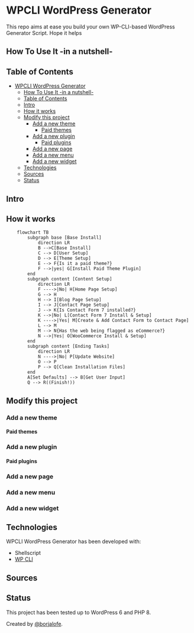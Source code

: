 # WPCLI WordPress Generator

This repo aims at ease you build your own WP-CLI-based WordPress Generator Script. Hope it helps

## How To Use It -in a nutshell-

## Table of Contents

- [WPCLI WordPress Generator](#wpcli-wordpress-generator)
  - [How To Use It -in a nutshell-](#how-to-use-it--in-a-nutshell-)
  - [Table of Contents](#table-of-contents)
  - [Intro](#intro)
  - [How it works](#how-it-works)
  - [Modify this project](#modify-this-project)
    - [Add a new theme](#add-a-new-theme)
      - [Paid themes](#paid-themes)
    - [Add a new plugin](#add-a-new-plugin)
      - [Paid plugins](#paid-plugins)
    - [Add a new page](#add-a-new-page)
    - [Add a new menu](#add-a-new-menu)
    - [Add a new widget](#add-a-new-widget)
  - [Technologies](#technologies)
  - [Sources](#sources)
  - [Status](#status)

## Intro

## How it works

```mermaid
    flowchart TB
        subgraph base [Base Install]
            direction LR
            B -->C[Base Install]
            C --> D[User Setup]
            D --> E[Theme Setup]
            E --> F{Is it a paid theme?}
            F -->|yes| G[Install Paid Theme Plugin]
        end
        subgraph content [Content Setup]
            direction LR
            F ---->|No| H[Home Page Setup]
            G --> H
            H --> I[Blog Page Setup]
            I --> J[Contact Page Setup]
            J --> K{Is Contact Form 7 installed?}
            K -->|No| L[Contact Form 7 Install & Setup]
            K ---->|Yes| M[Create & Add Contact Form to Contact Page]
            L --> M
            M --> N{Has the web being flagged as eCommerce?}
            N -->|Yes| O[WooCommerce Install & Setup]
        end
        subgraph content [Ending Tasks]
            direction LR
            N ---->|No| P[Update Website]
            O --> P
            P --> Q[Clean Installation Files]
        end
        A[Set Defaults] --> B[Get User Input]
        Q --> R((Finish!))
```

## Modify this project

### Add a new theme

#### Paid themes

### Add a new plugin

#### Paid plugins

### Add a new page

### Add a new menu

### Add a new widget

## Technologies

WPCLI WordPress Generator has been developed with:

- Shellscript
- [WP CLI][wpcli]

## Sources

## Status

This project has been tested up to WordPress 6 and PHP 8.

Created by [@borjalofe][github].

[github]: https://github.com/borjalofe
[wpcli]: https://make.wordpress.org/cli/

